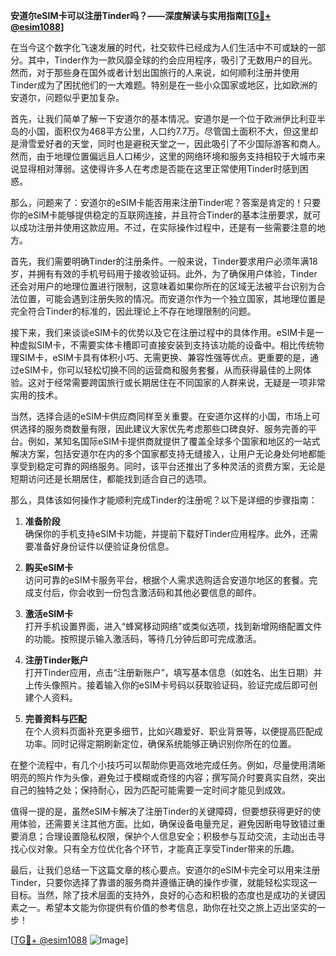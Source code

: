 **安道尔eSIM卡可以注册Tinder吗？——深度解读与实用指南[[TG💪+ @esim1088](https://t.me/s/esim1088)]**

在当今这个数字化飞速发展的时代，社交软件已经成为人们生活中不可或缺的一部分。其中，Tinder作为一款风靡全球的约会应用程序，吸引了无数用户的目光。然而，对于那些身在国外或者计划出国旅行的人来说，如何顺利注册并使用Tinder成为了困扰他们的一大难题。特别是在一些小众国家或地区，比如欧洲的安道尔，问题似乎更加复杂。

首先，让我们简单了解一下安道尔的基本情况。安道尔是一个位于欧洲伊比利亚半岛的小国，面积仅为468平方公里，人口约7.7万。尽管国土面积不大，但这里却是滑雪爱好者的天堂，同时也是避税天堂之一，因此吸引了不少国际游客和商人。然而，由于地理位置偏远且人口稀少，这里的网络环境和服务支持相较于大城市来说显得相对薄弱。这使得许多人在考虑是否能在这里正常使用Tinder时感到困惑。

那么，问题来了：安道尔的eSIM卡能否用来注册Tinder呢？答案是肯定的！只要你的eSIM卡能够提供稳定的互联网连接，并且符合Tinder的基本注册要求，就可以成功注册并使用这款应用。不过，在实际操作过程中，还是有一些需要注意的地方。

首先，我们需要明确Tinder的注册条件。一般来说，Tinder要求用户必须年满18岁，并拥有有效的手机号码用于接收验证码。此外，为了确保用户体验，Tinder还会对用户的地理位置进行限制，这意味着如果你所在的区域无法被平台识别为合法位置，可能会遇到注册失败的情况。而安道尔作为一个独立国家，其地理位置是完全符合Tinder的标准的，因此理论上不存在地理限制的问题。

接下来，我们来谈谈eSIM卡的优势以及它在注册过程中的具体作用。eSIM卡是一种虚拟SIM卡，不需要实体卡槽即可直接安装到支持该功能的设备中。相比传统物理SIM卡，eSIM卡具有体积小巧、无需更换、兼容性强等优点。更重要的是，通过eSIM卡，你可以轻松切换不同的运营商和服务套餐，从而获得最佳的上网体验。这对于经常需要跨国旅行或长期居住在不同国家的人群来说，无疑是一项非常实用的技术。

当然，选择合适的eSIM卡供应商同样至关重要。在安道尔这样的小国，市场上可供选择的服务商数量有限，因此建议大家优先考虑那些口碑良好、服务完善的平台。例如，某知名国际eSIM卡提供商就提供了覆盖全球多个国家和地区的一站式解决方案，包括安道尔在内的多个国家都支持无缝接入，让用户无论身处何地都能享受到稳定可靠的网络服务。同时，该平台还推出了多种灵活的资费方案，无论是短期访问还是长期居住，都能找到适合自己的选项。

那么，具体该如何操作才能顺利完成Tinder的注册呢？以下是详细的步骤指南：

1. **准备阶段**  
   确保你的手机支持eSIM卡功能，并提前下载好Tinder应用程序。此外，还需要准备好身份证件以便验证身份信息。

2. **购买eSIM卡**  
   访问可靠的eSIM卡服务平台，根据个人需求选购适合安道尔地区的套餐。完成支付后，你会收到一份包含激活码和其他必要信息的邮件。

3. **激活eSIM卡**  
   打开手机设置界面，进入“蜂窝移动网络”或类似选项，找到新增网络配置文件的功能。按照提示输入激活码，等待几分钟后即可完成激活。

4. **注册Tinder账户**  
   打开Tinder应用，点击“注册新账户”，填写基本信息（如姓名、出生日期）并上传头像照片。接着输入你的eSIM卡号码以获取验证码，验证完成后即可创建个人资料。

5. **完善资料与匹配**  
   在个人资料页面补充更多细节，比如兴趣爱好、职业背景等，以便提高匹配成功率。同时记得定期刷新定位，确保系统能够正确识别你所在的位置。

在整个流程中，有几个小技巧可以帮助你更高效地完成任务。例如，尽量使用清晰明亮的照片作为头像，避免过于模糊或奇怪的内容；撰写简介时要真实自然，突出自己的独特之处；保持耐心，因为匹配可能需要一定时间才能见到成效。

值得一提的是，虽然eSIM卡解决了注册Tinder的关键障碍，但要想获得更好的使用体验，还需要关注其他方面。比如，确保设备电量充足，避免因断电导致错过重要消息；合理设置隐私权限，保护个人信息安全；积极参与互动交流，主动出击寻找心仪对象。只有全方位优化各个环节，才能真正享受Tinder带来的乐趣。

最后，让我们总结一下这篇文章的核心要点。安道尔的eSIM卡完全可以用来注册Tinder，只要你选择了靠谱的服务商并遵循正确的操作步骤，就能轻松实现这一目标。当然，除了技术层面的支持外，良好的心态和积极的态度也是成功的关键因素之一。希望本文能为你提供有价值的参考信息，助你在社交之旅上迈出坚实的一步！

[[TG💪+ @esim1088](https://t.me/s/esim1088) ![Image](https://i.postimg.cc/4NQfJmqS/Snipaste-2025-05-13-00-14-12.png)]